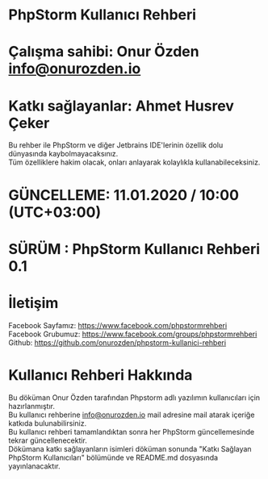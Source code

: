 # PhpStorm Kullanıcı Rehberi
# Çalışma sahibi: Onur Özden <info@onurozden.io>
# Katkı sağlayanlar: Ahmet Husrev Çeker

Bu rehber ile PhpStorm ve diğer Jetbrains IDE'lerinin özellik dolu dünyasında kaybolmayacaksınız.<br/> 
Tüm özelliklere hakim olacak, onları anlayarak kolaylıkla kullanabileceksiniz.<br/>


# GÜNCELLEME: 11.01.2020 / 10:00 (UTC+03:00)
# SÜRÜM : PhpStorm Kullanıcı Rehberi 0.1

# İletişim
Facebook Sayfamız: https://www.facebook.com/phpstormrehberi<br/>
Facebook Grubumuz: https://www.facebook.com/groups/phpstormrehberi<br/>
Github: https://github.com/onurozden/phpstorm-kullanici-rehberi<br/>

# Kullanıcı Rehberi Hakkında
Bu döküman Onur Özden tarafından Phpstorm adlı yazılımın kullanıcıları için hazırlanmıştır.<br/>
Bu kullanıcı rehberine info@onurozden.io mail adresine mail atarak içeriğe katkıda bulunabilirsiniz.<br/>
Bu kullanıcı rehberi tamamlandıktan sonra her PhpStorm güncellemesinde tekrar güncellenecektir.<br/>
Dökümana katkı sağlayanların isimleri döküman sonunda "Katkı Sağlayan PhpStorm Kullanıcıları" bölümünde ve README.md dosyasında yayınlanacaktır.<br/>
